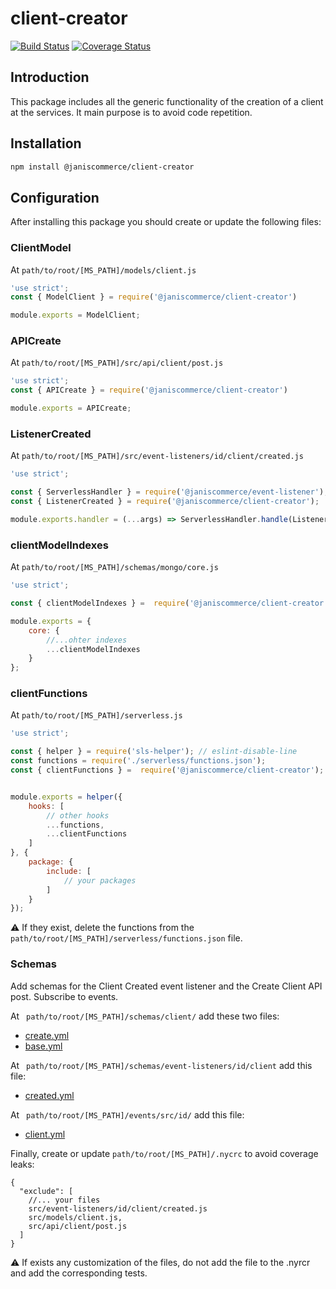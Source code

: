 # client-creator

[![Build Status](https://travis-ci.org/janis-commerce/client-creator.svg?branch=master)](https://travis-ci.org/janis-commerce/client-creator)
[![Coverage Status](https://coveralls.io/repos/github/janis-commerce/client-creator/badge.svg?branch=master)](https://coveralls.io/github/janis-commerce/client-creator?branch=master)


## Introduction
This package includes all the generic functionality of the creation of a client at the services. It main purpose is to avoid code repetition. 
## Installation
```sh
npm install @janiscommerce/client-creator
```
## Configuration

After installing this package you should create or update the following files:

### ClientModel
At `path/to/root/[MS_PATH]/models/client.js`

```js
'use strict';
const { ModelClient } = require('@janiscommerce/client-creator')

module.exports = ModelClient;

```

### APICreate
At `path/to/root/[MS_PATH]/src/api/client/post.js`

```js
'use strict';
const { APICreate } = require('@janiscommerce/client-creator')

module.exports = APICreate;
```

### ListenerCreated
At `path/to/root/[MS_PATH]/src/event-listeners/id/client/created.js`

```js
'use strict';

const { ServerlessHandler } = require('@janiscommerce/event-listener');
const { ListenerCreated } = require('@janiscommerce/client-creator');

module.exports.handler = (...args) => ServerlessHandler.handle(ListenerCreated, ...args);
```

### clientModelIndexes
At `path/to/root/[MS_PATH]/schemas/mongo/core.js`

```js
'use strict';

const { clientModelIndexes } =  require('@janiscommerce/client-creator');

module.exports = {
	core: {
        //...ohter indexes
		...clientModelIndexes
	}
};

```

### clientFunctions
At `path/to/root/[MS_PATH]/serverless.js`

```js
'use strict';

const { helper } = require('sls-helper'); // eslint-disable-line
const functions = require('./serverless/functions.json');
const { clientFunctions } =  require('@janiscommerce/client-creator');


module.exports = helper({
	hooks: [
		// other hooks
        ...functions,
        ...clientFunctions
	]
}, {
	package: {
		include: [
			// your packages
		]
	}
});
```
:warning: If they exist, delete the functions from the` path/to/root/[MS_PATH]/serverless/functions.json` file.

### Schemas
Add schemas for the Client Created event listener and the Create Client API post. Subscribe to events.

At ` path/to/root/[MS_PATH]/schemas/client/` add these two files:
- [create.yml](schemas/create.yml)
- [base.yml](schemas/base.yml)


At ` path/to/root/[MS_PATH]/schemas/event-listeners/id/client` add this file: 
- [created.yml](schemas/created.yml)

At ` path/to/root/[MS_PATH]/events/src/id/` add this file: 
- [client.yml](schemas/client.yml)


Finally, create or update `path/to/root/[MS_PATH]/.nycrc` to avoid coverage leaks:
```
{
  "exclude": [
    //... your files
    src/event-listeners/id/client/created.js
    src/models/client.js,
    src/api/client/post.js
  ]
}
```

:warning: If exists any customization of the files, do not add the file to the .nyrcr and add the corresponding tests.